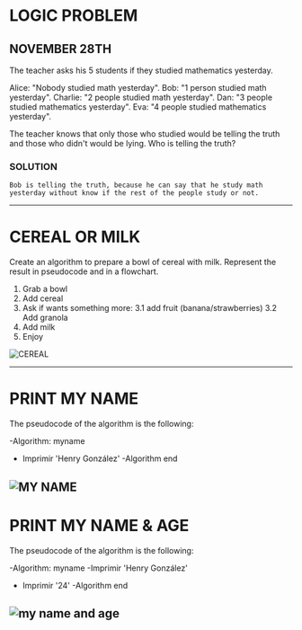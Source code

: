 # LOGIC PROBLEM
## NOVEMBER 28TH 

The teacher asks his 5 students if they studied mathematics yesterday.

Alice: "Nobody studied math yesterday".
Bob: "1 person studied math yesterday".
Charlie: "2 people studied math yesterday".
Dan: "3 people studied mathematics yesterday".
Eva: "4 people studied mathematics yesterday".

The teacher knows that only those who studied would be telling the truth and those who didn't would be lying. Who is telling the truth?

### SOLUTION

```
Bob is telling the truth, because he can say that he study math yesterday without know if the rest of the people study or not.
``` 
------------------

# CEREAL OR MILK

Create an algorithm to prepare a bowl of cereal with milk. Represent the result in pseudocode and in a flowchart.

1. Grab a bowl
2. Add cereal
3. Ask if wants something more:
  3.1 add fruit (banana/strawberries) 
  3.2 Add granola
4. Add milk
5. Enjoy

![CEREAL](https://user-images.githubusercontent.com/119624165/205734739-a29fc2a1-9462-46f1-86f8-56eb13c9a5a8.PNG)

---------------------
# PRINT MY NAME

The pseudocode of the algorithm is the following:

-Algorithm: myname
   - Imprimir 'Henry González'
-Algorithm end

![MY NAME](https://user-images.githubusercontent.com/119624165/205738671-59876b4a-7b42-4096-9197-7057d59836e5.PNG)
-----------------------
# PRINT MY NAME & AGE

The pseudocode of the algorithm is the following:

-Algorithm: myname
    -Imprimir 'Henry González'
   - Imprimir '24'
-Algorithm end

![my name and age](https://user-images.githubusercontent.com/119624165/205738701-85799afd-8ff1-45a1-aed3-f97d875a186f.PNG)
-------------------------

